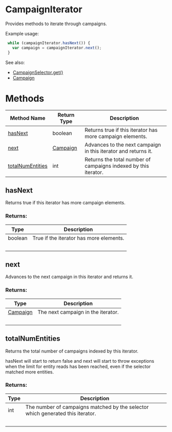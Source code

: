 # CampaignIterator
Provides methods to iterate through campaigns.

Example usage:
```javascript
 while (campaignIterator.hasNext()) {
   var campaign = campaignIterator.next();
 }
```

See also:
- [CampaignSelector.get()](./CampaignSelector#get)
- [Campaign](./Campaign)

# Methods
|Method Name|Return Type|Description|
|-|-|-
[hasNext](#hasnext)|boolean|Returns true if this iterator has more campaign elements.<br />
[next](#next)|[Campaign](./Campaign)|Advances to the next campaign in this iterator and returns it.<br />
[totalNumEntities](#totalnumentities)|int|Returns the total number of campaigns indexed by this iterator.

## <a name="hasnext"></a>hasNext
Returns true if this iterator has more campaign elements.

### Returns:
|Type|Description|
|-|-
boolean|True if the iterator has more elements.
&nbsp;|&nbsp;
## <a name="next"></a>next
Advances to the next campaign in this iterator and returns it.

### Returns:
|Type|Description|
|-|-
[Campaign](./Campaign)|The next campaign in the iterator.
&nbsp;|&nbsp;
## <a name="totalnumentities"></a>totalNumEntities
Returns the total number of campaigns indexed by this iterator.

hasNext will start to return false and next will start to throw exceptions when the limit for entity reads has been reached, even if the selector matched more entities.

### Returns:
|Type|Description|
|-|-
int|The number of campaigns matched by the selector which generated this iterator.
&nbsp;|&nbsp;
